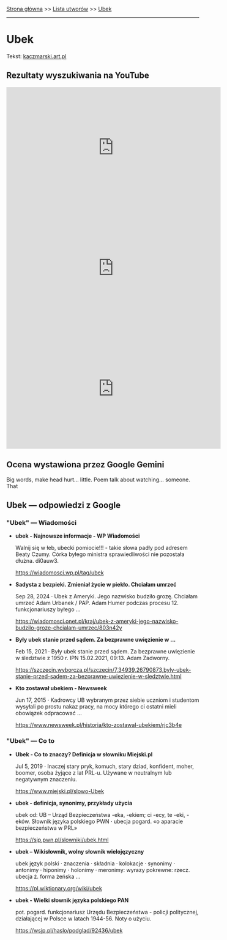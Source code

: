 [Strona główna](../index.md) >> [Lista utworów](../list.md) >> [Ubek](611.md)

---

# Ubek

Tekst: [kaczmarski.art.pl](https://www.kaczmarski.art.pl/tworczosc/wiersze/ubek/)

## Rezultaty wyszukiwania na YouTube

<iframe width="560" height="315" src="https://www.youtube.com/embed/_uenUtBYXzs?si=IdontcarewhotheIRSsendsImnotpayingtaxes" title="YouTube video player" frameborder="0" allow="accelerometer; autoplay; clipboard-write; encrypted-media; gyroscope; picture-in-picture; web-share" referrerpolicy="strict-origin-when-cross-origin" allowfullscreen></iframe>

<iframe width="560" height="315" src="https://www.youtube.com/embed/Bdz0hEuixF0?si=IdontcarewhotheIRSsendsImnotpayingtaxes" title="YouTube video player" frameborder="0" allow="accelerometer; autoplay; clipboard-write; encrypted-media; gyroscope; picture-in-picture; web-share" referrerpolicy="strict-origin-when-cross-origin" allowfullscreen></iframe>

<iframe width="560" height="315" src="https://www.youtube.com/embed/pouJBR0spqc?si=IdontcarewhotheIRSsendsImnotpayingtaxes" title="YouTube video player" frameborder="0" allow="accelerometer; autoplay; clipboard-write; encrypted-media; gyroscope; picture-in-picture; web-share" referrerpolicy="strict-origin-when-cross-origin" allowfullscreen></iframe>

## Ocena wystawiona przez Google Gemini

Big words, make head hurt... little. Poem talk about watching... someone. That

## Ubek — odpowiedzi z Google

### "Ubek" — Wiadomości

- **ubek - Najnowsze informacje - WP Wiadomości**

    Walnij się w łeb, ubecki pomiocie!!! - takie słowa padły pod adresem Beaty Czumy. Córka byłego ministra sprawiedliwości nie pozostała dłużna. di0auw3. 

   <https://wiadomosci.wp.pl/tag/ubek>
- **Sadysta z bezpieki. Zmieniał życie w piekło. Chciałam umrzeć**

    Sep 28, 2024  ·  Ubek z Ameryki. Jego nazwisko budziło grozę. Chciałam umrzeć Adam Urbanek / PAP. Adam Humer podczas procesu 12. funkcjonariuszy byłego ... 

   <https://wiadomosci.onet.pl/kraj/ubek-z-ameryki-jego-nazwisko-budzilo-groze-chcialam-umrzec/803n42y>
- **Były ubek stanie przed sądem. Za bezprawne uwięzienie w ...**

    Feb 15, 2021  ·  Były ubek stanie przed sądem. Za bezprawne uwięzienie w śledztwie z 1950 r. IPN 15.02.2021, 09:13. Adam Zadworny. 

   <https://szczecin.wyborcza.pl/szczecin/7,34939,26790873,byly-ubek-stanie-przed-sadem-za-bezprawne-uwiezienie-w-sledztwie.html>
- **Kto zostawał ubekiem - Newsweek**

    Jun 17, 2015  ·  Kadrowcy UB wybranym przez siebie uczniom i studentom wysyłali po prostu nakaz pracy, na mocy którego ci ostatni mieli obowiązek odpracować ... 

   <https://www.newsweek.pl/historia/kto-zostawal-ubekiem/rjc3b4e>

### "Ubek" — Co to

- **Ubek - Co to znaczy? Definicja w słowniku Miejski.pl**

    Jul 5, 2019  ·  Inaczej stary pryk, komuch, stary dziad, konfident, moher, boomer, osoba żyjące z lat PRL-u. Używane w neutralnym lub negatywnym znaczeniu. 

   <https://www.miejski.pl/slowo-Ubek>
- **ubek - definicja, synonimy, przykłady użycia**

    ubek od: UB – Urząd Bezpieczeństwa -eka, -ekiem; ci -ecy, te -eki, -eków. Słownik języka polskiego PWN · ubecja pogard. «o aparacie bezpieczeństwa w PRL» 

   <https://sjp.pwn.pl/slowniki/ubek.html>
- **ubek – Wikisłownik, wolny słownik wielojęzyczny**

    ubek język polski  · znaczenia · składnia · kolokacje · synonimy · antonimy · hiponimy · holonimy · meronimy: wyrazy pokrewne: rzecz. ubecja ż. forma żeńska ... 

   <https://pl.wiktionary.org/wiki/ubek>
- **ubek - Wielki słownik języka polskiego PAN**

    pot. pogard. funkcjonariusz Urzędu Bezpieczeństwa - policji politycznej, działającej w Polsce w latach 1944-56. Noty o użyciu. 

   <https://wsjp.pl/haslo/podglad/92436/ubek>

